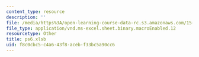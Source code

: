 ```yaml
---
content_type: resource
description: ''
file: /media/https%3A/open-learning-course-data-rc.s3.amazonaws.com/15-053-optimization-methods-in-management-science-spring-2013/f8c0cbc5c4a643f8acebf33bc5a90cc6_ps6.xlsb
file_type: application/vnd.ms-excel.sheet.binary.macroEnabled.12
resourcetype: Other
title: ps6.xlsb
uid: f8c0cbc5-c4a6-43f8-aceb-f33bc5a90cc6
---
```


